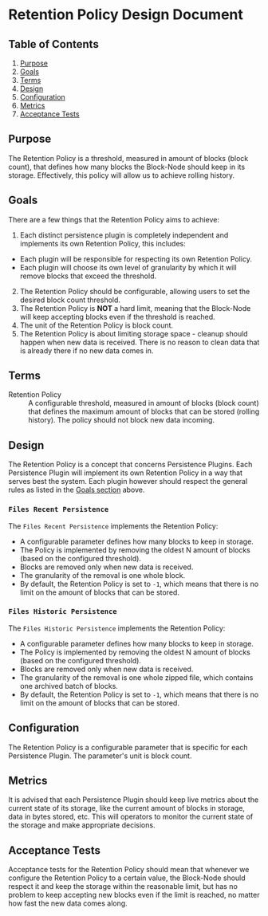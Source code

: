 # Retention Policy Design Document

## Table of Contents

1. [Purpose](#purpose)
2. [Goals](#goals)
3. [Terms](#terms)
4. [Design](#design)
5. [Configuration](#configuration)
6. [Metrics](#metrics)
7. [Acceptance Tests](#acceptance-tests)

## Purpose

The Retention Policy is a threshold, measured in amount of blocks (block count),
that defines how many blocks the Block-Node should keep in its storage.
Effectively, this policy will allow us to achieve rolling history.

## Goals

There are a few things that the Retention Policy aims to achieve:
1. Each distinct persistence plugin is completely independent and implements its
own Retention Policy, this includes:
- Each plugin will be responsible for respecting its own Retention Policy.
- Each plugin will choose its own level of granularity by which it will
remove blocks that exceed the threshold.
2. The Retention Policy should be configurable, allowing users to set the
desired block count threshold.
3. The Retention Policy is **NOT** a hard limit, meaning that the Block-Node
will keep accepting blocks even if the threshold is reached.
4. The unit of the Retention Policy is block count.
5. The Retention Policy is about limiting storage space - cleanup should happen
when new data is received. There is no reason to clean data that is already
there if no new data comes in.

## Terms

<dl>
  <dt>Retention Policy</dt>
  <dd>A configurable threshold, measured in amount of blocks (block count) that
      defines the maximum amount of blocks that can be stored (rolling history).
      The policy should not block new data incoming.</dd>
</dl>

## Design

The Retention Policy is a concept that concerns Persistence Plugins.
Each Persistence Plugin will implement its own Retention Policy in a way that
serves best the system. Each plugin however should respect the general rules as
listed in the [Goals section](#goals) above.

### `Files Recent Persistence`

The `Files Recent Persistence` implements the Retention Policy:
- A configurable parameter defines how many blocks to keep in storage.
- The Policy is implemented by removing the oldest N amount of blocks (based on
the configured threshold).
- Blocks are removed only when new data is received.
- The granularity of the removal is one whole block.
- By default, the Retention Policy is set to `-1`, which means that there is no
limit on the amount of blocks that can be stored.

### `Files Historic Persistence`

The `Files Historic Persistence` implements the Retention Policy:
- A configurable parameter defines how many blocks to keep in storage.
- The Policy is implemented by removing the oldest N amount of blocks (based on
the configured threshold).
- Blocks are removed only when new data is received.
- The granularity of the removal is one whole zipped file, which contains one
archived batch of blocks.
- By default, the Retention Policy is set to `-1`, which means that there is no
limit on the amount of blocks that can be stored.

## Configuration

The Retention Policy is a configurable parameter that is specific for each
Persistence Plugin. The parameter's unit is block count.

## Metrics

It is advised that each Persistence Plugin should keep live metrics about the
current state of its storage, like the current amount of blocks in storage,
data in bytes stored, etc. This will operators to monitor the current state of
the storage and make appropriate decisions.

## Acceptance Tests

Acceptance tests for the Retention Policy should mean that whenever we configure
the Retention Policy to a certain value, the Block-Node should respect it and
keep the storage within the reasonable limit, but has no problem to keep
accepting new blocks even if the limit is reached, no matter how fast the new
data comes along.
